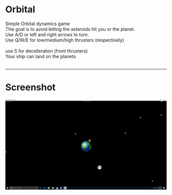 # Orbital
Simple Orbital dynamics game<br/>
THe goal is to avoid letting the asteroids hit you or the planet. <br/>
Use A/D or left and right arrows to turn.<br/>
Use Q/W/E for low/medium/high thrusters (respectively)<br/><br/>
use S for decelleration (front thrusters)<br/>
Your ship can land on the planets<br/>
<br/>
<hr/>

# Screenshot

![alt tag](https://raw.githubusercontent.com/rjhunjhunwala/Orbital/master/ScreenshotOrbital.png)
